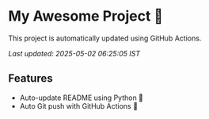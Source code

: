 # My Awesome Project 🚀

This project is automatically updated using GitHub Actions.

_Last updated: 2025-05-02 06:25:05 IST_

## Features
- Auto-update README using Python 🐍
- Auto Git push with GitHub Actions 🤖
